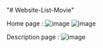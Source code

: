 "# Website-List-Movie" 

Home page :
![image](https://user-images.githubusercontent.com/42485997/139299241-b617a070-590b-4497-8d69-d9218e2a287e.png)
![image](https://user-images.githubusercontent.com/42485997/139299333-8f390196-2a05-4e5f-a111-60aac1fefc95.png)

Description page :
![image](https://user-images.githubusercontent.com/42485997/139299442-c1058c3c-b359-444c-8c79-4f8189e9c4de.png)
